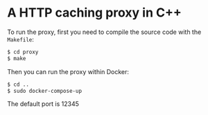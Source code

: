 # A HTTP caching proxy in C++

To run the proxy, first you need to compile the source code with the `Makefile`:

```bash
$ cd proxy
$ make
```

Then you can run the proxy within Docker:

```bash
$ cd ..
$ sudo docker-compose-up
```

The default port is 12345